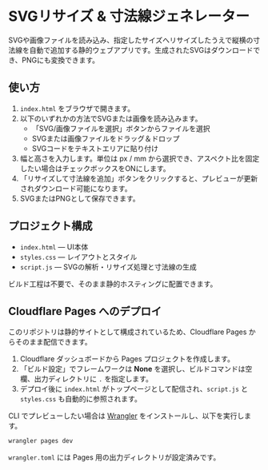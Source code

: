 # SVGリサイズ & 寸法線ジェネレーター

SVGや画像ファイルを読み込み、指定したサイズへリサイズしたうえで縦横の寸法線を自動で追加する静的ウェブアプリです。生成されたSVGはダウンロードでき、PNGにも変換できます。

## 使い方

1. `index.html` をブラウザで開きます。
2. 以下のいずれかの方法でSVGまたは画像を読み込みます。
   - 「SVG/画像ファイルを選択」ボタンからファイルを選択
   - SVGまたは画像ファイルをドラッグ＆ドロップ
   - SVGコードをテキストエリアに貼り付け
3. 幅と高さを入力します。単位は px / mm から選択でき、アスペクト比を固定したい場合はチェックボックスをONにします。
4. 「リサイズして寸法線を追加」ボタンをクリックすると、プレビューが更新されダウンロード可能になります。
5. SVGまたはPNGとして保存できます。

## プロジェクト構成

- `index.html` — UI本体
- `styles.css` — レイアウトとスタイル
- `script.js` — SVGの解析・リサイズ処理と寸法線の生成

ビルド工程は不要で、そのまま静的ホスティングに配置できます。

## Cloudflare Pages へのデプロイ

このリポジトリは静的サイトとして構成されているため、Cloudflare Pages からそのまま配信できます。

1. Cloudflare ダッシュボードから Pages プロジェクトを作成します。
2. 「ビルド設定」でフレームワークは **None** を選択し、ビルドコマンドは空欄、出力ディレクトリに `.` を指定します。
3. デプロイ後に `index.html` がトップページとして配信され、`script.js` と `styles.css` も自動的に参照されます。

CLI でプレビューしたい場合は [Wrangler](https://developers.cloudflare.com/workers/wrangler/install-and-update/) をインストールし、以下を実行します。

```bash
wrangler pages dev
```

`wrangler.toml` には Pages 用の出力ディレクトリが設定済みです。
